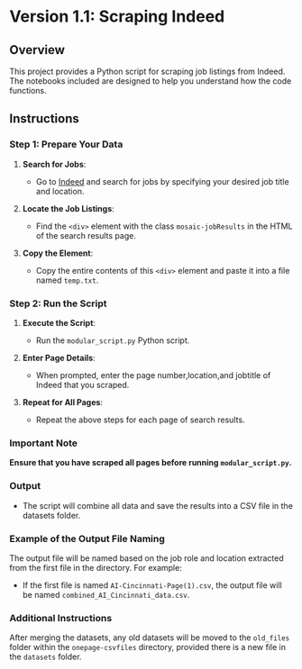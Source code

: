 # Version 1.1: Scraping Indeed

## Overview

This project provides a Python script for scraping job listings from Indeed. The notebooks included are designed to help you understand how the code functions.

## Instructions

### Step 1: Prepare Your Data

1. **Search for Jobs**:
   - Go to [Indeed](https://www.indeed.com) and search for jobs by specifying your desired job title and location.

2. **Locate the Job Listings**:
   - Find the `<div>` element with the class `mosaic-jobResults` in the HTML of the search results page.

3. **Copy the Element**:
   - Copy the entire contents of this `<div>` element and paste it into a file named `temp.txt`.

### Step 2: Run the Script

1. **Execute the Script**:
   - Run the `modular_script.py` Python script.

2. **Enter Page Details**:
   - When prompted, enter the page number,location,and jobtitle of Indeed that you scraped.

3. **Repeat for All Pages**:
   - Repeat the above steps for each page of search results.

### Important Note

**Ensure that you have scraped all pages before running `modular_script.py`.**

### Output

- The script will combine all data and save the results into a CSV file in the datasets folder.

### Example of the Output File Naming

The output file will be named based on the job role and location extracted from the first file in the directory. For example:

- If the first file is named `AI-Cincinnati-Page(1).csv`, the output file will be named `combined_AI_Cincinnati_data.csv`.

### Additional Instructions

After merging the datasets, any old datasets will be moved to the `old_files` folder within the `onepage-csvfiles` directory, provided there is a new file in the `datasets` folder.

